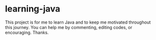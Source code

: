 # learning-java
This project is for me to learn Java and to keep me motivated throughout this journey. You can help me by commenting, editing codes, or encouraging. Thanks.
